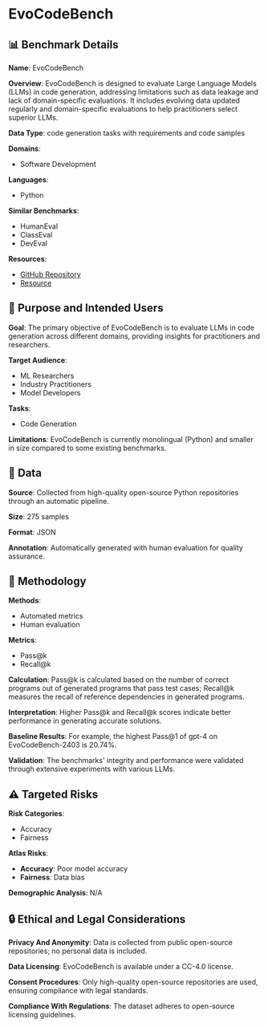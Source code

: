 # EvoCodeBench

## 📊 Benchmark Details

**Name**: EvoCodeBench

**Overview**: EvoCodeBench is designed to evaluate Large Language Models (LLMs) in code generation, addressing limitations such as data leakage and lack of domain-specific evaluations. It includes evolving data updated regularly and domain-specific evaluations to help practitioners select superior LLMs.

**Data Type**: code generation tasks with requirements and code samples

**Domains**:
- Software Development

**Languages**:
- Python

**Similar Benchmarks**:
- HumanEval
- ClassEval
- DevEval

**Resources**:
- [GitHub Repository](https://github.com/seketeam/EvoCodeBench)
- [Resource](https://huggingface.co/datasets/LJ0815/EvoCodeBench)

## 🎯 Purpose and Intended Users

**Goal**: The primary objective of EvoCodeBench is to evaluate LLMs in code generation across different domains, providing insights for practitioners and researchers.

**Target Audience**:
- ML Researchers
- Industry Practitioners
- Model Developers

**Tasks**:
- Code Generation

**Limitations**: EvoCodeBench is currently monolingual (Python) and smaller in size compared to some existing benchmarks.

## 💾 Data

**Source**: Collected from high-quality open-source Python repositories through an automatic pipeline.

**Size**: 275 samples

**Format**: JSON

**Annotation**: Automatically generated with human evaluation for quality assurance.

## 🔬 Methodology

**Methods**:
- Automated metrics
- Human evaluation

**Metrics**:
- Pass@k
- Recall@k

**Calculation**: Pass@k is calculated based on the number of correct programs out of generated programs that pass test cases; Recall@k measures the recall of reference dependencies in generated programs.

**Interpretation**: Higher Pass@k and Recall@k scores indicate better performance in generating accurate solutions.

**Baseline Results**: For example, the highest Pass@1 of gpt-4 on EvoCodeBench-2403 is 20.74%.

**Validation**: The benchmarks' integrity and performance were validated through extensive experiments with various LLMs.

## ⚠️ Targeted Risks

**Risk Categories**:
- Accuracy
- Fairness

**Atlas Risks**:
- **Accuracy**: Poor model accuracy
- **Fairness**: Data bias

**Demographic Analysis**: N/A

## 🔒 Ethical and Legal Considerations

**Privacy And Anonymity**: Data is collected from public open-source repositories; no personal data is included.

**Data Licensing**: EvoCodeBench is available under a CC-4.0 license.

**Consent Procedures**: Only high-quality open-source repositories are used, ensuring compliance with legal standards.

**Compliance With Regulations**: The dataset adheres to open-source licensing guidelines.
